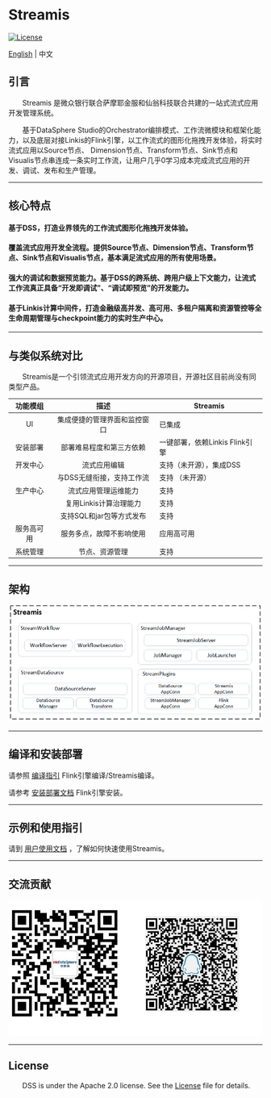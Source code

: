 # Streamis

[![License](https://img.shields.io/badge/license-Apache%202-4EB1BA.svg)](https://www.apache.org/licenses/LICENSE-2.0.html)

[English](README.md) | 中文

## 引言

 &nbsp; &nbsp; &nbsp; &nbsp;Streamis 是微众银行联合萨摩耶金服和仙翁科技联合共建的一站式流式应用开发管理系统。

 &nbsp; &nbsp; &nbsp; &nbsp;基于DataSphere Studio的Orchestrator编排模式、工作流微模块和框架化能力，以及底层对接Linkis的Flink引擎，以工作流式的图形化拖拽开发体验，将实时流式应用以Source节点、
Dimension节点、Transform节点、Sink节点和Visualis节点串连成一条实时工作流，让用户几乎0学习成本完成流式应用的开发、调试、发布和生产管理。

----

## 核心特点

#### 基于DSS，打造业界领先的工作流式图形化拖拽开发体验。

#### 覆盖流式应用开发全流程。提供Source节点、Dimension节点、Transform节点、Sink节点和Visualis节点，基本满足流式应用的所有使用场景。

#### 强大的调试和数据预览能力。基于DSS的跨系统、跨用户级上下文能力，让流式工作流真正具备“开发即调试”、“调试即预览”的开发能力。

#### 基于Linkis计算中间件，打造金融级高并发、高可用、多租户隔离和资源管控等全生命周期管理与checkpoint能力的实时生产中心。

----

## 与类似系统对比

 &nbsp; &nbsp; &nbsp; &nbsp;Streamis是一个引领流式应用开发方向的开源项目，开源社区目前尚没有同类型产品。
 
| 功能模组 | 描述 | Streamis | 
 | :----: | :----: |-------|
 | UI | 集成便捷的管理界面和监控窗口| 已集成 |
 | 安装部署 | 部署难易程度和第三方依赖 | 一键部署，依赖Linkis Flink引擎 |
 | 开发中心| 流式应用编辑 | 支持（未开源），集成DSS | 
 |        | 与DSS无缝衔接，支持工作流 | 支持 （未开源） |
 |生产中心 | 流式应用管理运维能力 | 支持 |
 |       | 复用Linkis计算治理能力 | 支持 |
 |       |支持SQL和jar包等方式发布|支持 |
 | 服务高可用 | 服务多点，故障不影响使用| 应用高可用 | 
 | 系统管理 | 节点、资源管理 | 支持 |
----

## 架构

![架构](images/zh_CN/readme/architecture.png)

----

## 编译和安装部署
请参照 [编译指引]() Flink引擎编译/Streamis编译。

请参考 [安装部署文档]() Flink引擎安装。


----
## 示例和使用指引
请到 [用户使用文档]() ，了解如何快速使用Streamis。

----
## 交流贡献

![交流](images/zh_CN/readme/communication.png)

----

## License

 &nbsp; &nbsp; &nbsp; &nbsp;DSS is under the Apache 2.0 license. See the [License](LICENSE) file for details.

